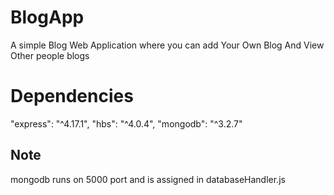 # BlogApp
A simple Blog Web Application where you can add Your Own Blog And View Other people blogs

# Dependencies
"express": "^4.17.1",
"hbs": "^4.0.4",
"mongodb": "^3.2.7"

## Note
mongodb runs on 5000 port and is assigned in databaseHandler.js